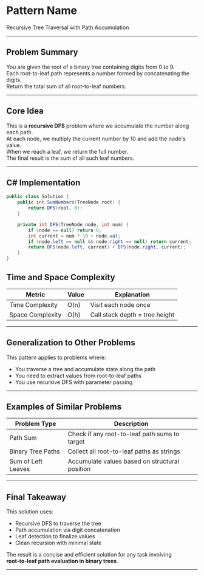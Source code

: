 # Pattern Name  
Recursive Tree Traversal with Path Accumulation

---

## Problem Summary

You are given the root of a binary tree containing digits from 0 to 9.  
Each root-to-leaf path represents a number formed by concatenating the digits.  
Return the total sum of all root-to-leaf numbers.

---

## Core Idea

This is a **recursive DFS** problem where we accumulate the number along each path.  
At each node, we multiply the current number by 10 and add the node's value.  
When we reach a leaf, we return the full number.  
The final result is the sum of all such leaf numbers.

---

## C# Implementation

```csharp
public class Solution {
    public int SumNumbers(TreeNode root) {
        return DFS(root, 0);
    }

    private int DFS(TreeNode node, int num) {
        if (node == null) return 0;
        int current = num * 10 + node.val;
        if (node.left == null && node.right == null) return current;
        return DFS(node.left, current) + DFS(node.right, current);
    }
}
```

## Time and Space Complexity

| Metric           | Value       | Explanation                                  |
|------------------|-------------|----------------------------------------------|
| Time Complexity  | O(n)        | Visit each node once                         |
| Space Complexity | O(h)        | Call stack depth = tree height               |

---

## Generalization to Other Problems

This pattern applies to problems where:

- You traverse a tree and accumulate state along the path  
- You need to extract values from root-to-leaf paths  
- You use recursive DFS with parameter passing

---

## Examples of Similar Problems

| Problem Type         | Description                                         |
|----------------------|-----------------------------------------------------|
| Path Sum             | Check if any root-to-leaf path sums to target       |
| Binary Tree Paths    | Collect all root-to-leaf paths as strings           |
| Sum of Left Leaves   | Accumulate values based on structural position      |

---

## Final Takeaway

This solution uses:

- Recursive DFS to traverse the tree  
- Path accumulation via digit concatenation  
- Leaf detection to finalize values  
- Clean recursion with minimal state

The result is a concise and efficient solution for any task involving  
**root-to-leaf path evaluation in binary trees**.

---
